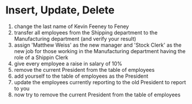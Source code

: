 Insert, Update, Delete
======================

1. change the last name of Kevin Feeney to Feney 
2. transfer all employees from the Shipping department to the Manufacturing department (and verify your result)
3. assign 'Matthew Weiss' as the new manager and 'Stock Clerk' as the new job for those working in the Manufacturing department having the role of a Shippin Clerk
4. give every employee a raise in salary of 10%
5. remove the current President from the table of employees
6. add yourself to the table of employees  as the President
7. update the employees currently reporting to the old President to report to you
8. now try to remove the current President from the table of employees
